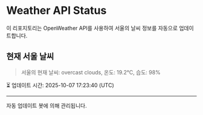 
# Weather API Status

이 리포지토리는 OpenWeather API를 사용하여 서울의 날씨 정보를 자동으로 업데이트합니다.

## 현재 서울 날씨
> 서울의 현재 날씨: overcast clouds, 온도: 19.2°C, 습도: 98%

⏳ 업데이트 시간: 2025-10-07 17:23:40 (UTC)

---
자동 업데이트 봇에 의해 관리됩니다.
